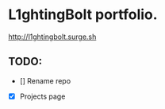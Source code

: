 # L1ghtingBolt portfolio.
http://l1ghtingbolt.surge.sh

## TODO:
- [] Rename repo  
- [x] Projects page
